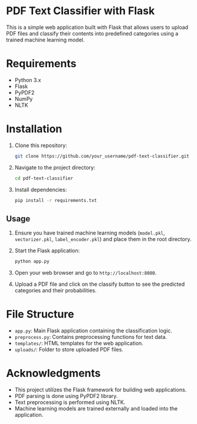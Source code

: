 # PDF Text Classifier with Flask

This is a simple web application built with Flask that allows users to upload PDF files and classify their contents into predefined categories using a trained machine learning model.

# Requirements

- Python 3.x
- Flask
- PyPDF2
- NumPy
- NLTK

# Installation

1. Clone this repository:

    ```bash
    git clone https://github.com/your_username/pdf-text-classifier.git
    ```

2. Navigate to the project directory:

    ```bash
    cd pdf-text-classifier
    ```

3. Install dependencies:

    ```bash
    pip install -r requirements.txt
    ```

## Usage

1. Ensure you have trained machine learning models (`model.pkl`, `vectorizer.pkl`, `label_encoder.pkl`) and place them in the root directory.

2. Start the Flask application:

    ```bash
    python app.py
    ```

3. Open your web browser and go to `http://localhost:8080`.

4. Upload a PDF file and click on the classify button to see the predicted categories and their probabilities.

# File Structure

- `app.py`: Main Flask application containing the classification logic.
- `preprocess.py`: Contains preprocessing functions for text data.
- `templates/`: HTML templates for the web application.
- `uploads/`: Folder to store uploaded PDF files.

# Acknowledgments

- This project utilizes the Flask framework for building web applications.
- PDF parsing is done using PyPDF2 library.
- Text preprocessing is performed using NLTK.
- Machine learning models are trained externally and loaded into the application.
